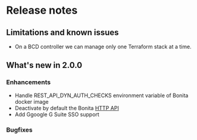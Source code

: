 # Release notes

## Limitations and known issues

- On a BCD controller we can manage only one Terraform stack at a time.


## What's new in 2.0.0

### Enhancements
- Handle REST_API_DYN_AUTH_CHECKS environment variable of Bonita docker image
- Deactivate by default the Bonita [HTTP API](https://documentation.bonitasoft.com/bonita/${bonitaDocVersion}/rest-api-authorization#toc9)
- Add Ggoogle G Suite SSO support

### Bugfixes
